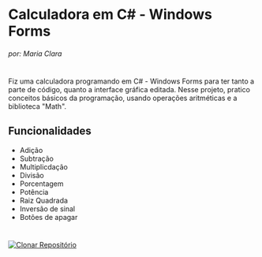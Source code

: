 # Calculadora em C# - Windows Forms
###### _por: Maria Clara_
#
Fiz uma calculadora programando em C# - Windows Forms para ter tanto a parte de código, quanto a interface gráfica editada. Nesse projeto, pratico conceitos básicos da programação, usando operações aritméticas e a biblioteca "Math".
## Funcionalidades
- Adição
- Subtração
- Multiplicdação
- Divisão
- Porcentagem
- Potência
- Raiz Quadrada
- Inversão de sinal
- Botões de apagar
#
[![Clonar Repositório](https://user-images.githubusercontent.com/123563801/229383305-28949fd4-0ea3-4b47-9468-d3b17825d27c.png)](https://github.com/maria-kaki/calculadora/blob/main/clonar-reposit%C3%B3rio.md)
